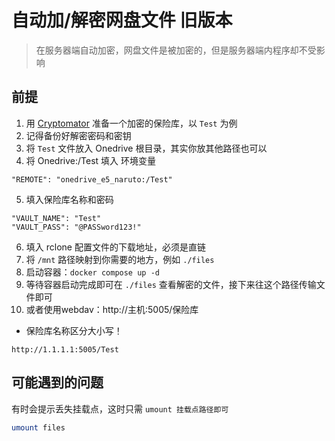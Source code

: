 # 自动加/解密网盘文件 旧版本

> 在服务器端自动加密，网盘文件是被加密的，但是服务器端内程序却不受影响
>
## 前提
1. 用 [Cryptomator](https://cryptomator.org/) 准备一个加密的保险库，以 `Test` 为例
2. 记得备份好解密密码和密钥
3. 将 `Test` 文件放入 Onedrive 根目录，其实你放其他路径也可以
4. 将 Onedrive:/Test 填入 环境变量
```
"REMOTE": "onedrive_e5_naruto:/Test"
```
5. 填入保险库名称和密码
```
"VAULT_NAME": "Test"
"VAULT_PASS": "@PASSword123!"
```
6. 填入 rclone 配置文件的下载地址，必须是直链
7. 将 `/mnt` 路径映射到你需要的地方，例如 `./files`
8. 启动容器：`docker compose up -d`
9. 等待容器启动完成即可在 `./files` 查看解密的文件，接下来往这个路径传输文件即可
10. 或者使用webdav：http://主机:5005/保险库
- 保险库名称区分大小写！
```
http://1.1.1.1:5005/Test
```

## 可能遇到的问题
有时会提示丢失挂载点，这时只需 `umount 挂载点路径即可`
```sh
umount files
```
